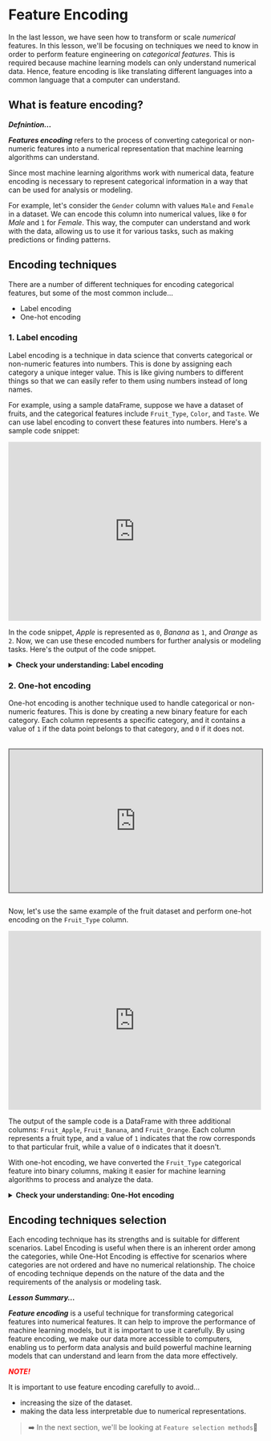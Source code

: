 # Feature Encoding
In the last lesson, we have seen how to transform or scale _numerical_ features. In this lesson, we'll be focusing on techniques we need to know in order to perform feature engineering on _categorical features_. This is required because machine learning models can only understand numerical data. Hence, feature encoding is like translating different languages into a common language that a computer can understand.

## What is feature encoding?

<aside>

**_Defnintion..._**

**_Features encoding_** refers to the process of converting categorical or non-numeric features into a numerical representation that machine learning algorithms can understand.
</aside>

Since most machine learning algorithms work with numerical data, feature encoding is necessary to represent categorical information in a way that can be used for analysis or modeling.

For example, let's consider the `Gender` column with values `Male` and `Female` in a dataset. We can encode this column into numerical values, like `0` for _Male_ and `1` for _Female_. This way, the computer can understand and work with the data, allowing us to use it for various tasks, such as making predictions or finding patterns.

## Encoding techniques
There are a number of different techniques for encoding categorical features, but some of the most common include...
- Label encoding
- One-hot encoding
<!-- - Target encoding -->

### 1. Label encoding
Label encoding is a technique in data science that converts categorical or non-numeric features into numbers. This is done by assigning each category a unique integer value. This is like giving numbers to different things so that we can easily refer to them using numbers instead of long names.

For example, using a sample dataFrame,  suppose we have a dataset of fruits, and the categorical features include `Fruit_Type`, `Color`, and `Taste`. We can use label encoding to convert these features into numbers. Here's a sample code snippet:

<iframe src="https://trinket.io/embed/python3/6ff39b2cd8?toggleCode=true&runOption=run" width="100%" height="356" frameborder="0" marginwidth="0" marginheight="0" allowfullscreen></iframe>

In the code snippet, _Apple_ is represented as `0`, _Banana_ as `1`, and _Orange_ as `2`. Now, we can use these encoded numbers for further analysis or modeling tasks. Here's the output of the code snippet.

<details>
<summary><b> Check your understanding: Label encoding </b></summary>


You are working with a dataset that contains information about different houses for sale. Here's a simplified version of the dataset:

```python
House ID:       [1, 2, 3, 4, 5, 6, 7, 8, 9, 10]
Square Feet:    [1200, 1500, 1800, 900, 2200, 1000, 1600, 1300, 1100, 1700]
Bedrooms:       [2, 3, 4, 2, 4, 2, 3, 2, 2, 3]
Bathrooms:      [1, 2, 2, 1, 3, 1, 2, 1, 1, 2]
Year Built:     [1995, 2000, 1985, 2005, 2010, 1998, 2002, 1990, 2008, 2015]
Price ($):      [150000, 200000, 230000, 120000, 280000, 140000, 210000, 180000, 160000, 220000]
```

**Task**: 

Use label encoding to encode the `Bedrooms` feature into numerical values (e.g., 2 bedrooms as 0, 3 bedrooms as 1, etc.)
</details>



### 2. One-hot encoding
One-hot encoding is another technique used to handle categorical or non-numeric features. This is done by creating a new binary feature for each category. Each column represents a specific category, and it contains a value of `1` if the data point belongs to that category, and `0` if it does not. 

<br>

<div style="position: relative; padding-bottom: 56.25%; height: 0;"><iframe src="https://www.youtube.com/embed/G2iVj7WKDFk" title="Web Scrapping Intro" frameborder="0" allow="accelerometer; autoplay; clipboard-write; encrypted-media; gyroscope; picture-in-picture" allowfullscreen style="position: absolute; top: 0; left: 0; width: 100%; height: 100%; border: 2px solid grey;"></iframe></div>

<br>

Now, let's use the same example of the fruit dataset and perform one-hot encoding on the `Fruit_Type` column. 

<iframe src="https://trinket.io/embed/python3/7e92f24336?toggleCode=true&runOption=run" width="100%" height="356" frameborder="0" marginwidth="0" marginheight="0" allowfullscreen></iframe>

The output of the sample code is a DataFrame with three additional columns: `Fruit_Apple`, `Fruit_Banana`, and `Fruit_Orange`. Each column represents a fruit type, and a value of `1` indicates that the row corresponds to that particular fruit, while a value of `0` indicates that it doesn't.

With one-hot encoding, we have converted the `Fruit_Type` categorical feature into binary columns, making it easier for machine learning algorithms to process and analyze the data. 


<details>
<summary><b> Check your understanding: One-Hot encoding </b></summary>


You are working with a dataset that contains information about different houses for sale. Here's a simplified version of the dataset:

```python
House ID:       [1, 2, 3, 4, 5, 6, 7, 8, 9, 10]
Square Feet:    [1200, 1500, 1800, 900, 2200, 1000, 1600, 1300, 1100, 1700]
Bedrooms:       [2, 3, 4, 2, 4, 2, 3, 2, 2, 3]
Bathrooms:      [1, 2, 2, 1, 3, 1, 2, 1, 1, 2]
Year Built:     [1995, 2000, 1985, 2005, 2010, 1998, 2002, 1990, 2008, 2015]
Price ($):      [150000, 200000, 230000, 120000, 280000, 140000, 210000, 180000, 160000, 220000]
```

**Task**: 

Apply _One-Hot_ encoding to the `Bathrooms` feature. Create new binary columns for each unique value in the `Bathrooms` feature.
</details>


<!-- ### 3. Target encoding
<div style="position: relative; padding-bottom: 56.25%; height: 0;"><iframe src="https://www.youtube.com/embed/N9fDIAfylCMY" title="Web Scrapping Intro" frameborder="0" allow="accelerometer; autoplay; clipboard-write; encrypted-media; gyroscope; picture-in-picture" allowfullscreen style="position: absolute; top: 0; left: 0; width: 100%; height: 100%; border: 2px solid grey;"></iframe></div>

<aside>

**NOTE!**

While target encoding is a more sophisticated technique than label encoding. It can be more effective at improving the performance of machine learning models, but it can also be more difficult to implement on large dataset.
</aside> -->

## Encoding techniques selection
Each encoding technique has its strengths and is suitable for different scenarios. Label Encoding is useful when there is an inherent order among the categories, while One-Hot Encoding is effective for scenarios where categories are not ordered and have no numerical relationship. The choice of encoding technique depends on the nature of the data and the requirements of the analysis or modeling task.

<aside>

**_Lesson Summary..._**

**_Feature encoding_** is a useful technique for transforming categorical features into numerical features. It can help to improve the performance of machine learning models, but it is important to use it carefully. By using feature encoding, we make our data more accessible to computers, enabling us to perform data analysis and build powerful machine learning models that can understand and learn from the data more effectively.

**_<span style="color: red;"> NOTE! </span>_**

It is important to use feature encoding carefully to avoid...
- increasing the size of the dataset.
- making the data less interpretable due to numerical representations.
</aside>

<!-- 
### 👩🏾‍🎨 Practice: Feature encoding... 🎯

<br> -->

> ➡️ In the next section, we'll be looking at `Feature selection methods`🎯